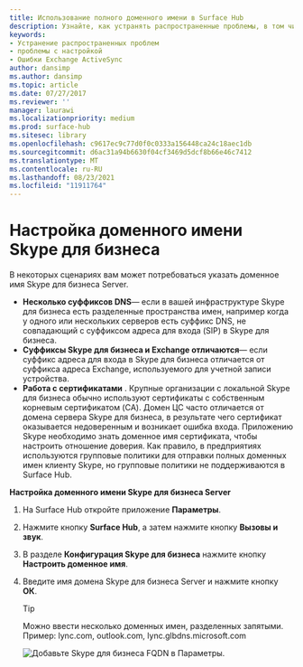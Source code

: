 ```yaml
---
title: Использование полного доменного имени в Surface Hub
description: Узнайте, как устранять распространенные проблемы, в том числе проблемы с установкой, и ошибки Exchange ActiveSync.
keywords:
- Устранение распространенных проблем
- проблемы с настройкой
- Ошибки Exchange ActiveSync
author: dansimp
ms.author: dansimp
ms.topic: article
ms.date: 07/27/2017
ms.reviewer: ''
manager: laurawi
ms.localizationpriority: medium
ms.prod: surface-hub
ms.sitesec: library
ms.openlocfilehash: c9617ec9c77d0f0c0333a156448ca24c18aec1db
ms.sourcegitcommit: d6ac31a94b6630f04cf3469d5dcf8b66e46c7412
ms.translationtype: MT
ms.contentlocale: ru-RU
ms.lasthandoff: 08/23/2021
ms.locfileid: "11911764"
---
```

# <a name="configure-domain-name-for-skype-for-business"></a>Настройка доменного имени Skype для бизнеса

В некоторых сценариях вам может потребоваться указать доменное имя Skype для бизнеса Server.
- **Несколько суффиксов DNS**— если в вашей инфраструктуре Skype для бизнеса есть разделенные пространства имен, например когда у одного или нескольких серверов есть суффикс DNS, не совпадающий с суффиксом адреса для входа (SIP) в Skype для бизнеса.  
- **Суффиксы Skype для бизнеса и Exchange отличаются**— если суффикс адреса для входа в Skype для бизнеса отличается от суффикса адреса Exchange, используемого для учетной записи устройства.
- **Работа с сертификатами** . Крупные организации с локальной Skype для бизнеса обычно используют сертификаты с собственным корневым сертификатом (CA). Домен ЦС часто отличается от домена сервера Skype для бизнеса, в результате чего сертификат оказывается недоверенным и возникает ошибка входа.  Приложению Skype необходимо знать доменное имя сертификата, чтобы настроить отношение доверия. Как правило, в предприятиях используются групповые политики для отправки полных доменных имен клиенту Skype, но групповые политики не поддерживаются в Surface Hub.

**Настройка доменного имени Skype для бизнеса Server**</br>
1. На Surface Hub откройте приложение **Параметры**.
2. Нажмите кнопку **Surface Hub**, а затем нажмите кнопку **Вызовы и звук**. 
3. В разделе **Конфигурация Skype для бизнеса** нажмите кнопку **Настроить доменное имя**. 
4. Введите имя домена Skype для бизнеса Server и нажмите кнопку **ОК**. 
   > [!TIP]
   > Можно ввести несколько доменных имен, разделенных запятыми. <br> Пример: lync.com, outlook.com, lync.glbdns.microsoft.com

    ![Добавьте Skype для бизнеса FQDN в Параметры.](images/system-settings-add-fqdn.png)
